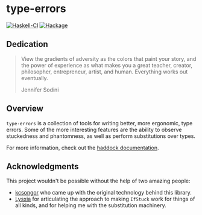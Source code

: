 # type-errors

[![Haskell-CI](https://github.com/isovector/type-errors/actions/workflows/haskell-ci.yml/badge.svg)](https://github.com/isovector/type-errors/actions/workflows/haskell-ci.yml)
[![Hackage](https://img.shields.io/hackage/v/type-errors.svg?logo=haskell&label=type-errors&color=informational)](https://hackage.haskell.org/package/type-errors)

## Dedication

> View the gradients of adversity as the colors that paint your story, and the
> power of experience as what makes you a great teacher, creator, philosopher,
> entrepreneur, artist, and human. Everything works out eventually.
>
> Jennifer Sodini


## Overview

`type-errors` is a collection of tools for writing better, more ergonomic, type
errors. Some of the more interesting features are the ability to observe
stuckedness and phantomness, as well as perform substitutions over types.

For more information, check out the [haddock
documentation](https://hackage.haskell.org/package/type-errors/docs/Type-Errors.html).


## Acknowledgments

This project wouldn't be possible without the help of two amazing people:

* [kcsongor](https://kcsongor.github.io/) who came up with the original
  technology behind this library.
* [Lysxia](https://blog.poisson.chat/) for articulating the approach to making
  `IfStuck` work for things of all kinds, and for helping me with the
  substitution machinery.
